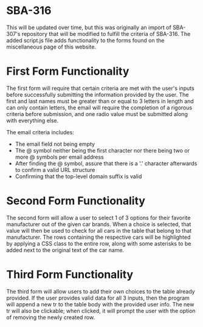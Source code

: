 # SBA-316

This will be updated over time, but this was originally an import of SBA-307's repository that will be modified to fulfill the criteria of
SBA-316. The added script.js file adds functionality to the forms found on the miscellaneous page of this website.

# First Form Functionality

The first form will require that certain criteria are met with the user's inputs before successfully submitting the information provided by the user.
The first and last names must be greater than or equal to 3 letters in length and can only contain letters, the email will require the completion of
a rigorous criteria before submission, and one radio value must be submitted along with everything else.

The email criteria includes:

- The email field not being empty
- The @ symbol neither being the first character nor there being two or more @ symbols per email address
- After finding the @ symbol, assure that there is a '.' character afterwards to confirm a valid URL structure
- Confirming that the top-level domain suffix is valid

# Second Form Functionality

The second form will allow a user to select 1 of 3 options for their favorite manufacturer out of the given car brands. When a choice is selected, that value
will then be used to check for all cars in the table that belong to that manufacturer. The rows containing the respective cars will be highlighted by applying
a CSS class to the entire row, along with some asterisks to be added next to the original text of the car name.

# Third Form Functionality

The third form will allow users to add their own choices to the table already provided. If the user provides valid data for all 3 inputs, then the program will
append a new tr to the table body with the provided user info. The new tr will also be clickable; when clicked, it will prompt the user with the option of removing the
newly created row.
